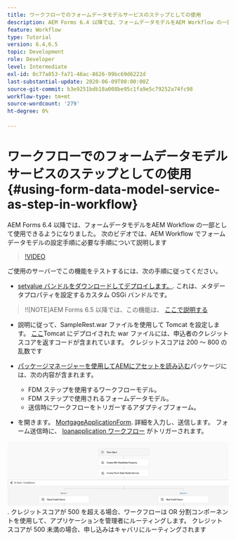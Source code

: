 ```yaml
---
title: ワークフローでのフォームデータモデルサービスのステップとしての使用
description: AEM Forms 6.4 以降では、フォームデータモデルをAEM Workflow の一部として使用できるようになりました。 次のビデオでは、AEM Workflow でフォームデータモデルの手順を設定するために必要な手順について説明します。
feature: Workflow
type: Tutorial
version: 6.4,6.5
topic: Development
role: Developer
level: Intermediate
exl-id: 0c77a853-fa71-46ac-8626-99bc69d6222d
last-substantial-update: 2020-06-09T00:00:00Z
source-git-commit: b3e9251bdb18a008be95c1fa9e5c79252a74fc98
workflow-type: tm+mt
source-wordcount: '279'
ht-degree: 0%

---
```


# ワークフローでのフォームデータモデルサービスのステップとしての使用 {#using-form-data-model-service-as-step-in-workflow}

AEM Forms 6.4 以降では、フォームデータモデルをAEM Workflow の一部として使用できるようになりました。 次のビデオでは、AEM Workflow でフォームデータモデルの設定手順に必要な手順について説明します


>[!VIDEO](https://video.tv.adobe.com/v/21719?quality=12&learn=on)

ご使用のサーバーでこの機能をテストするには、次の手順に従ってください。
* [setvalue バンドルをダウンロードしてデプロイします。](/help/forms/assets/common-osgi-bundles/SetValueApp.core-1.0-SNAPSHOT.jar). これは、メタデータプロパティを設定するカスタム OSGi バンドルです。
>!![NOTE]AEM Forms 6.5 以降では、この機能は、 [ここで説明する](form-data-model-service-as-step-in-aem65-workflow-video-use.md)

* 説明に従って、SampleRest.war ファイルを使用して Tomcat を設定します。 [ここ](https://experienceleague.adobe.com/docs/experience-manager-learn/forms/ic-print-channel-tutorial/introduction.html)Tomcat にデプロイされた war ファイルには、申込者のクレジットスコアを返すコードが含まれています。 クレジットスコアは 200 ～ 800 の乱数です

* [パッケージマネージャーを使用してAEMにアセットを読み込む](assets/invoke-fdm-as-service-step.zip)パッケージには、次の内容が含まれます。

   * FDM ステップを使用するワークフローモデル。
   * FDM ステップで使用されるフォームデータモデル。
   * 送信時にワークフローをトリガーするアダプティブフォーム。
* を開きます。 [MortgageApplicationForm](http://localhost:4502/content/dam/formsanddocuments/loanapplication/jcr:content?wcmmode=disabled). 詳細を入力し、送信します。 フォーム送信時に、 [loanapplication ワークフロー](http://http://localhost:4502/editor.html/conf/global/settings/workflow/models/LoanApplication2.html) がトリガーされます。

![ ワークフロー ](assets/fdm-as-service-step-workflow.PNG).
クレジットスコアが 500 を超える場合、ワークフローは OR 分割コンポーネントを使用して、アプリケーションを管理者にルーティングします。 クレジットスコアが 500 未満の場合、申し込みはキャバリにルーティングされます
